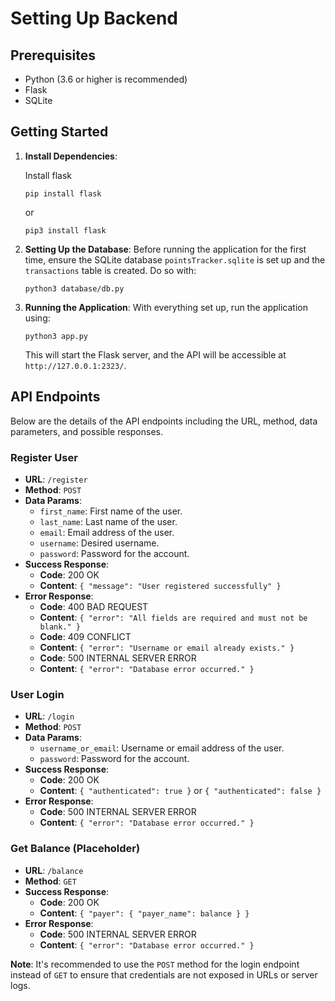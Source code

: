 # Setting Up Backend

## Prerequisites

- Python (3.6 or higher is recommended)
- Flask
- SQLite

## Getting Started

1. **Install Dependencies**:

    Install flask
    ```
    pip install flask
    ```
    or 
    ```
    pip3 install flask
    ```
3. **Setting Up the Database**:
    Before running the application for the first time, ensure the SQLite database `pointsTracker.sqlite` is set up and the `transactions` table is created. Do so with:
    ```
    python3 database/db.py
    ```

4. **Running the Application**:
    With everything set up, run the application using:
    ```
    python3 app.py
    ```
    This will start the Flask server, and the API will be accessible at `http://127.0.0.1:2323/`.

## API Endpoints

Below are the details of the API endpoints including the URL, method, data parameters, and possible responses.

### Register User

- **URL**: `/register`
- **Method**: `POST`
- **Data Params**:
  - `first_name`: First name of the user.
  - `last_name`: Last name of the user.
  - `email`: Email address of the user.
  - `username`: Desired username.
  - `password`: Password for the account.
- **Success Response**:
  - **Code**: 200 OK
  - **Content**: `{ "message": "User registered successfully" }`
- **Error Response**:
  - **Code**: 400 BAD REQUEST
  - **Content**: `{ "error": "All fields are required and must not be blank." }`
  - **Code**: 409 CONFLICT
  - **Content**: `{ "error": "Username or email already exists." }`
  - **Code**: 500 INTERNAL SERVER ERROR
  - **Content**: `{ "error": "Database error occurred." }`

### User Login

- **URL**: `/login`
- **Method**: `POST`
- **Data Params**:
  - `username_or_email`: Username or email address of the user.
  - `password`: Password for the account.
- **Success Response**:
  - **Code**: 200 OK
  - **Content**: `{ "authenticated": true }` or `{ "authenticated": false }`
- **Error Response**:
  - **Code**: 500 INTERNAL SERVER ERROR
  - **Content**: `{ "error": "Database error occurred." }`

### Get Balance (Placeholder)

- **URL**: `/balance`
- **Method**: `GET`
- **Success Response**:
  - **Code**: 200 OK
  - **Content**: `{ "payer": { "payer_name": balance } }`
- **Error Response**:
  - **Code**: 500 INTERNAL SERVER ERROR
  - **Content**: `{ "error": "Database error occurred." }`

**Note**: It's recommended to use the `POST` method for the login endpoint instead of `GET` to ensure that credentials are not exposed in URLs or server logs.
